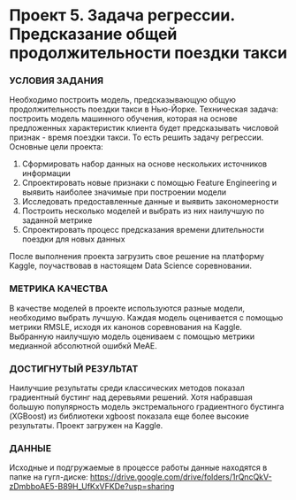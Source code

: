 # Проект 5. Задача регрессии. Предсказание общей продолжительности поездки такси

### УСЛОВИЯ ЗАДАНИЯ
Необходимо построить модель, предсказывающую общую продолжительность поездки такси в Нью-Йорке.
Техническая задача: построить модель машинного обучения, которая на основе предложенных характеристик клиента будет предсказывать числовой признак - время поездки такси. То есть решить задачу регрессии.
Основные цели проекта:
1. Сформировать набор данных на основе нескольких источников информации
2. Спроектировать новые признаки с помощью Feature Engineering и выявить наиболее значимые при построении модели
3. Исследовать предоставленные данные и выявить закономерности
4. Построить несколько моделей и выбрать из них наилучшую по заданной метрике
5. Спроектировать процесс предсказания времени длительности поездки для новых данных

После выполнения проекта загрузить свое решение на платформу Kaggle, поучаствовав в настоящем Data Science соревновании.

### МЕТРИКА КАЧЕСТВА
В качестве моделей в проекте используются разные модели, необходимо выбрать лучшую. Каждая модель оценивается с помощью метрики RMSLE, исходя их канонов соревнования на Kaggle. Выбранную наилучшую модель оцениваем с помощью метрики медианной абсолютной ошибкй MeAE.

### ДОСТИГНУТЫЙ РЕЗУЛЬТАТ
Наилучшие результаты среди классических методов показал градиентный бустинг над деревьями решений. Хотя набравшая большую популярность модель экстремального градиентного бустинга (XGBoost) из библиотеки xgboost показала еще более высокие результаты.
Проект загружен на Kaggle.

### ДАННЫЕ
Исходные и подгружаемые в процессе работы данные находятся в папке на гугл-диске:
https://drive.google.com/drive/folders/1rQncQkV-zDmbboAE5-B89H_UfKxVFKDe?usp=sharing
